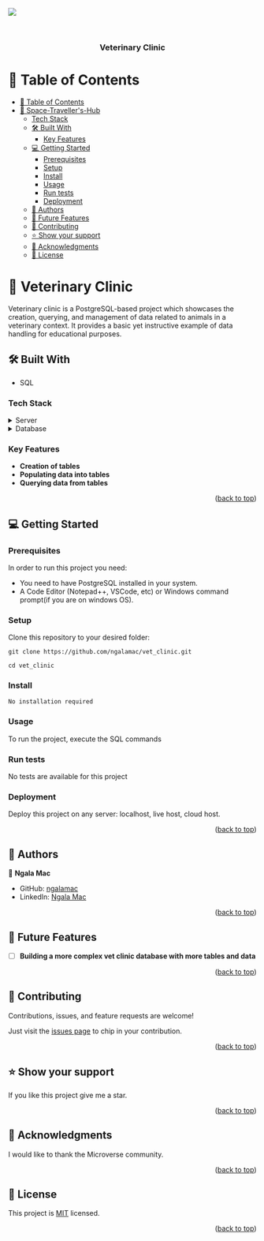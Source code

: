 <a name="readme-top"></a>
![](https://img.shields.io/badge/Microverse-blueviolet)

<div align="center">

  <br/>

  <h3><b>Veterinary Clinic</b></h3>

</div>

# 📗 Table of Contents

- [📗 Table of Contents](#-table-of-contents)
- [📖 Space-Traveller's-Hub ](#-Space-Traveller's-Hub-)
    - [Tech Stack](#tech-stack)
  - [🛠 Built With ](#-built-with-)
    - [Key Features ](#key-features-)
  - [💻 Getting Started ](#-getting-started-)
    - [Prerequisites](#prerequisites)
    - [Setup](#setup)
    - [Install](#install)
    - [Usage](#usage)
    - [Run tests](#run-tests)
    - [Deployment](#deployment)
  - [👥 Authors ](#-authors-)
  - [🔭 Future Features ](#-future-features-)
  - [🤝 Contributing ](#-contributing-)
  - [⭐️ Show your support ](#️-show-your-support-)
  - [🙏 Acknowledgments ](#-acknowledgments-)
  - [📝 License ](#-license-)

# 📖 Veterinary Clinic <a name="about-project"></a>

Veterinary clinic is a PostgreSQL-based project which showcases the creation, querying, and management of data related to animals in a veterinary context. It provides a basic yet instructive example of data handling for educational purposes.

## 🛠 Built With <a name="built-with"></a>
- SQL

### Tech Stack <a name="tech-stack"></a>

<details>
  <summary>Server</summary>
  <ul>
    <li><a href="https://expressjs.com/">PostgreSQL server</a></li>
  </ul>
</details>

<details>
<summary>Database</summary>
  <ul>
    <li><a href="https://www.postgresql.org/">PostgreSQL</a></li>
  </ul>
</details>


### Key Features <a name="key-features"></a>

- **Creation of tables**
- **Populating data into tables**
- **Querying data from tables**

<p align="right">(<a href="#readme-top">back to top</a>)</p>

## 💻 Getting Started <a name="getting-started"></a>

### Prerequisites

In order to run this project you need:

- You need to have PostgreSQL installed in your system.
- A Code Editor (Notepad++, VSCode, etc) or Windows command prompt(if you are on windows OS).

### Setup

Clone this repository to your desired folder:

```
git clone https://github.com/ngalamac/vet_clinic.git

cd vet_clinic
```

### Install

```
No installation required
```

### Usage

To run the project, execute the SQL commands

### Run tests

No tests are available for this project

### Deployment

Deploy this project on any server: localhost, live host, cloud host.

<p align="right">(<a href="#readme-top">back to top</a>)</p>

## 👥 Authors <a name="authors"></a>

👤 **Ngala Mac**

- GitHub: [ngalamac](https://github.com/ngalamac)
- LinkedIn: [Ngala Mac](https://www.linkedin.com/in/...)


<p align="right">(<a href="#readme-top">back to top</a>)</p>

## 🔭 Future Features <a name="future-features"></a>

- [ ] **Building a more complex vet clinic database with more tables and data**

<p align="right">(<a href="#readme-top">back to top</a>)</p>

## 🤝 Contributing <a name="contributing"></a>

Contributions, issues, and feature requests are welcome!

Just visit the [issues page](https://github.com/ngalamac/vet_clinic/issues) to chip in your contribution.

<p align="right">(<a href="#readme-top">back to top</a>)</p>

## ⭐️ Show your support <a name="support"></a>

If you like this project give me a star.

<p align="right">(<a href="#readme-top">back to top</a>)</p>

## 🙏 Acknowledgments <a name="acknowledgements"></a>

I would like to thank the Microverse community.

<p align="right">(<a href="#readme-top">back to top</a>)</p>

## 📝 License <a name="license"></a>


This project is [MIT](./MIT) licensed.


<p align="right">(<a href="#readme-top">back to top</a>)</p>
